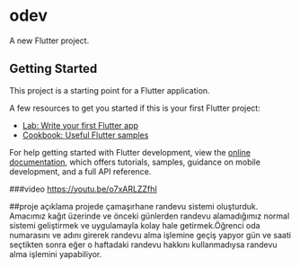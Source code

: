# odev

A new Flutter project.

## Getting Started

This project is a starting point for a Flutter application.

A few resources to get you started if this is your first Flutter project:

- [Lab: Write your first Flutter app](https://docs.flutter.dev/get-started/codelab)
- [Cookbook: Useful Flutter samples](https://docs.flutter.dev/cookbook)

For help getting started with Flutter development, view the
[online documentation](https://docs.flutter.dev/), which offers tutorials,
samples, guidance on mobile development, and a full API reference.

###video
https://youtu.be/o7xARLZZfhI

##proje açıklama
projede çamaşırhane randevu sistemi oluşturduk. Amacımız kağıt üzerinde ve önceki günlerden randevu alamadığımız normal sistemi
geliştirmek ve uygulamayla kolay hale getirmek.Öğrenci oda numarasını ve adını girerek randevu alma işlemine geçiş yapyor gün ve saati seçtikten sonra eğer o haftadaki randevu hakkını kullanmadıysa randevu alma işlemini yapabiliyor.
